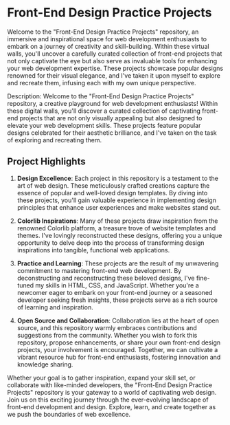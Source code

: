 <h1>Front-End Design Practice Projects</h1>

Welcome to the "Front-End Design Practice Projects" repository, an immersive and inspirational space for web development enthusiasts to embark on a journey of creativity and skill-building. Within these virtual walls, you'll uncover a carefully curated collection of front-end projects that not only captivate the eye but also serve as invaluable tools for enhancing your web development expertise. These projects showcase popular designs renowned for their visual elegance, and I've taken it upon myself to explore and recreate them, infusing each with my own unique perspective.


Description:
Welcome to the "Front-End Design Practice Projects" repository, a creative playground for web development enthusiasts! Within these digital walls, you'll discover a curated collection of captivating front-end projects that are not only visually appealing but also designed to elevate your web development skills. These projects feature popular designs celebrated for their aesthetic brilliance, and I've taken on the task of exploring and recreating them.

<h2>Project Highlights</h2>

1. **Design Excellence**: Each project in this repository is a testament to the art of web design. These meticulously crafted creations capture the essence of popular and well-loved design templates. By diving into these projects, you'll gain valuable experience in implementing design principles that enhance user experiences and make websites stand out.

2. **Colorlib Inspirations**: Many of these projects draw inspiration from the renowned Colorlib platform, a treasure trove of website templates and themes. I've lovingly reconstructed these designs, offering you a unique opportunity to delve deep into the process of transforming design inspirations into tangible, functional web applications.

3. **Practice and Learning**: These projects are the result of my unwavering commitment to mastering front-end web development. By deconstructing and reconstructing these beloved designs, I've fine-tuned my skills in HTML, CSS, and JavaScript. Whether you're a newcomer eager to embark on your front-end journey or a seasoned developer seeking fresh insights, these projects serve as a rich source of learning and inspiration.

4. **Open Source and Collaboration**: Collaboration lies at the heart of open source, and this repository warmly embraces contributions and suggestions from the community. Whether you wish to fork this repository, propose enhancements, or share your own front-end design projects, your involvement is encouraged. Together, we can cultivate a vibrant resource hub for front-end enthusiasts, fostering innovation and knowledge sharing.

Whether your goal is to gather inspiration, expand your skill set, or collaborate with like-minded developers, the "Front-End Design Practice Projects" repository is your gateway to a world of captivating web design. Join us on this exciting journey through the ever-evolving landscape of front-end development and design. Explore, learn, and create together as we push the boundaries of web excellence.

